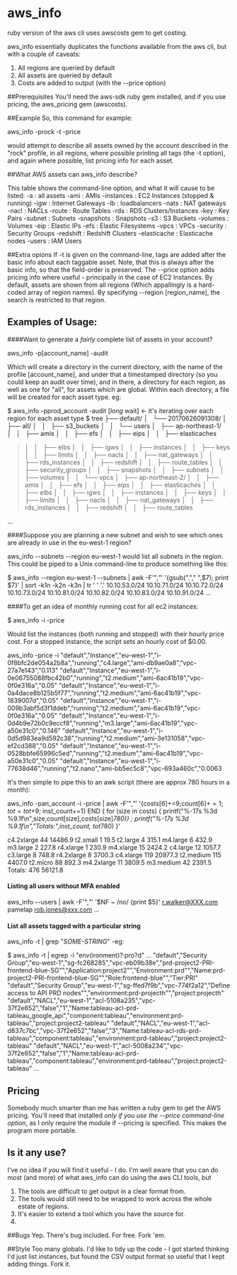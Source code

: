 # aws_info
ruby version of the aws cli uses awscosts gem to get costing.   

aws_info essentially duplicates the functions available from the 
aws cli, but with a couple of caveats:
1.  All regions are queried by default
2.  All assets are queried by default
3.  Costs are added to output (with the --price option)

##Prerequisites
You'll need the aws-sdk ruby gem installed, and if you use pricing, the aws_pricing gem (awscosts).

##Example
So, this command for example:

aws_info -prock -t -price

would attempt to describe all assets owned by the account described in 
the "rock" profile, in all regions, where possible printing all tags
(the -t option), and again where possible, list pricing info for each
asset.

##What AWS assets can aws_info describe?

This table shows the command-line option, and what it will cause to be listed:
-a              : all assets
-ami            : AMIs
-instances      : EC2 Instances (stopped & running)
-igw            : Internet Gateways
-lb             : loadbalancers
-nats           : NAT gateways
-nacl           : NACLs
-route          : Route Tables
-rds            : RDS Clusters/Instances
-key            : Key Pairs
-subnet         : Subnets
-snapshots      : Snapshots
-s3             : S3 Buckets
-volumes        : Volumes
-eip            : Elastic IPs
-efs            : Elastic Filesystems
-vpcs           : VPCs
-security       : Security Groups
-redshift       : Redshift Clusters
-elasticache    : Elasticache nodes
-users          : IAM Users

##Extra opions
If -t is given on the command-line, tags are added after the basic info about each taggable asset.  Note, that
this is always after the basic info, so that the field-order is preserved.
The --price option adds pricing info where useful - principally in the case of EC2 Instances.
By default, assets are shown from all regions (Which appallingly is a hard-coded array of region names).  By
specifying --region [region_name], the search is restricted to that region.

## Examples of Usage:

####Want to generate a _fairly_ complete list of assets in your account?

aws_info -p[account_name] -audit

Which will create a directory in the current directory, with the name of the profile [account_name], and under
that a timestamped directory (so you could keep an audit over time), and in there, a directory for each region, as well
as one for "all", for assets which are global.  Within each directory, a file will be created for each asset type.
eg:

$ aws_info -pprod_account -audit
[_long_ wait]  <- it's iterating over each region for each asset type
$ tree
├── default/
│   └── 20170626091308/
│       ├── all/
│       │   ├── s3_buckets
│       │   └── users
│       ├── ap-northeast-1/
│       │   ├── amis
│       │   ├── efs
│       │   ├── eips
│       │   ├── elasticaches
>│       │   ├── elbs
>│       │   ├── igws
>│       │   ├── instances
>│       │   ├── keys
>│       │   ├── limits
>│       │   ├── nacls
>│       │   ├── nat_gateways
>│       │   ├── rds_instances
>│       │   ├── redshift
>│       │   ├── route_tables
>│       │   ├── security_groups
>│       │   ├── snapshots
>│       │   ├── subnets
>│       │   ├── volumes
>│       │   └── vpcs
>│       ├── ap-northeast-2/
>│       │   ├── amis
>│       │   ├── efs
>│       │   ├── eips
>│       │   ├── elasticaches
>│       │   ├── elbs
>│       │   ├── igws
>│       │   ├── instances
>│       │   ├── keys
>│       │   ├── limits
>│       │   ├── nacls
>│       │   ├── nat_gateways
>│       │   ├── rds_instances
>│       │   ├── redshift
>│       │   ├── route_tables
>
... 

####Suppose you are planning a new subnet and wish to see which ones are already in use in the eu-west-1 region?

aws_info --subnets --region eu-west-1 would list all subnets in the region.  This could be piped to a 
Unix command-line to produce something like this:

$ aws_info --region eu-west-1 --subnets | awk -F'\"*,\"*' '{gsub("\."," ",$7); print $7}' | sort -k1n -k2n -k3n | tr ' ' '.'
10.10.53.0/24
10.10.71.0/24
10.10.72.0/24
10.10.73.0/24
10.10.81.0/24
10.10.82.0/24
10.10.83.0/24
10.10.91.0/24
...

####To get an idea of monthly running cost for all ec2 instances:

$ aws_info -i -price

Would list the instances (both running and stopped) with their hourly price cost.  For a stopped instance, the script sets
an hourly cost of $0.00. 

aws_info -price -i 
"default","Instance","eu-west-1","i-0f8bfc2de054a2b8a","running","c4.large","ami-db9ae0a8","vpc-27a7e143","0.113"
"default","Instance","eu-west-1","i-0e06755088fbc42b0","running","t2.medium","ami-6ac41b19","vpc-0f0e316a","0.05"
"default","Instance","eu-west-1","i-0a4dace8b125b5f77","running","t2.medium","ami-6ac41b19","vpc-1839007d","0.05"
"default","Instance","eu-west-1","i-009b3abf5d3f1ddeb","running","t2.medium","ami-6ac41b19","vpc-0f0e316a","0.05"
"default","Instance","eu-west-1","i-0d4b9e72b0c9eccf8","running","m3.large","ami-6ac41b19","vpc-a50e31c0","0.146"
"default","Instance","eu-west-1","i-0d5d983ea9d592c38","running","t2.medium","ami-3e131058","vpc-ef2cd388","0.05"
"default","Instance","eu-west-1","i-0528bbfe65996c5ed","running","t2.medium","ami-6ac41b19","vpc-a50e31c0","0.05"
"default","Instance","eu-west-1","i-77638d46","running","t2.nano","ami-bb5ec5c8","vpc-693a460c","0.0063

It's then simple to pipe this to an awk script (there are approx 780 hours in a month):

aws_info -pan_account -i  -price | awk -F'\"*,\"*' '{costs[$6]+=$9;count[$6]+=1 ; tot=tot+$9; inst_count+=1} END { for (size in costs) { printf("%-17s %3d %9.1f\n",size,count[size],costs[size]*780)} ; printf("%-17s %3d %9.1f\n","Totals:",inst_count, tot*780) }'

c4.2xlarge         44   14486.9
t2.small            1      19.5
t2.large            4     315.1
m4.large            6     432.9
m3.large            2     227.8
r4.xlarge           1     230.9
m4.xlarge          15    2424.2
c4.large           12    1057.7
c3.large            8     748.8
r4.2xlarge          8    3700.3
c4.xlarge         119   20977.3
t2.medium         115    4407.0
t2.micro           88     892.3
m4.2xlarge         11    3809.5
m3.medium          42    2391.5
Totals:           476   56121.8


#### Listing all users without MFA enabled
aws_info --users | awk -F'\"*,\"*' '$NF ~ /no/ {print $5}'
r.walker@XXX.com
pamelap
rob.jones@xxx.com
...

#### List all assets tagged with a particular string
aws_info -t | grep "_SOME-STRING_"
-eg:

$ aws_info -t | egrep -i "env(ironment)?:pro?d"
...
"default","Security Group","eu-west-1","sg-fc268285","vpc-eb09b38e","prd-project2-PRI-frontend-blue-SG"","Application:project2"","Environment:prd"","Name:prd-project2-PRI-frontend-blue-SG"","Role:frontend-blue"","Tier:PRI"
"default","Security Group","eu-west-1","sg-ffed7f9b","vpc-774f2a12","Define access to API PRD nodes"","environment:prd-projecth"","project:projecth"
"default","NACL","eu-west-1","acl-5108a235","vpc-37f2e652","false","1","Name:tableau-acl-prd-tableau_google_api","component:tableau","environment:prd-tableau","project:project2-tableau"
"default","NACL","eu-west-1","acl-d837c7bc","vpc-37f2e652","false","3","Name:tableau-acl-rds-prd-tableau","component:tableau","environment:prd-tableau","project:project2-tableau"
"default","NACL","eu-west-1","acl-5008a234","vpc-37f2e652","false","1","Name:tableau-acl-prd-tableau","component:tableau","environment:prd-tableau","project:project2-tableau"
...


## Pricing
Somebody much smarter than me has written a ruby gem to get the AWS pricing.  You'll need that installed _only if you use the
--price command-line option_, as I only require the module if --pricing is specified.  This makes the program more portable.


## Is it any use?

I've no idea if _you_ will find it useful - I do. I'm well aware that you can do most (and more) of what aws_info can do using the aws 
CLI tools, but
1.  The tools are difficult to get output in a clear format from.
2.  The tools would still need to be wrapped to work across the whole estate of regions.
3.  It's easier to extend a tool which you have the source for.
4. 


##Bugs
Yep.  There's bug included.  For free. Fork 'em.

##Style
Too many globals.  I'd like to tidy up the code - I got started thinking I'd just list instances, but found the
CSV output format so useful that I kept adding things.  Fork it.

